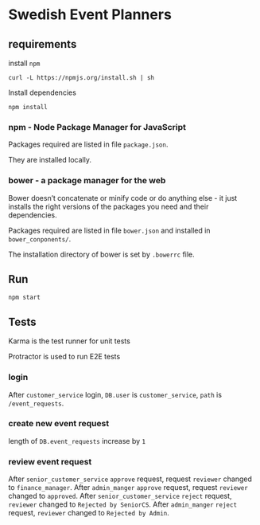 # Swedish Event Planners

## requirements

install `npm`
```Shell
curl -L https://npmjs.org/install.sh | sh
```

Install dependencies
```shell
npm install
```

### npm - Node Package Manager for JavaScript

Packages required are listed in file `package.json`.

They are installed locally.

### bower - a package manager for the web

Bower doesn’t concatenate or minify code or do anything else - it just installs the right versions of the packages you need and their dependencies.

Packages required are listed in file `bower.json` and installed in `bower_conponents/`.

The installation directory of bower is set by `.bowerrc` file.

## Run

```
npm start
```

## Tests

Karma is the test runner for unit tests

Protractor is used to run E2E tests

### login

After `customer_service` login, `DB.user` is `customer_service`, `path` is `/event_requests`.

### create new event request

length of `DB.event_requests` increase by `1`

### review event request

After `senior_customer_service` `approve` request, request `reviewer` changed to `finance_manager`.
After `admin_manger` `approve` request, request `reviewer` changed to `approved`.
After `senior_customer_service` `reject` request, `reviewer` changed to `Rejected by SeniorCS`.
After `admin_manger` `reject` request, `reviewer` changed to `Rejected by Admin`.

